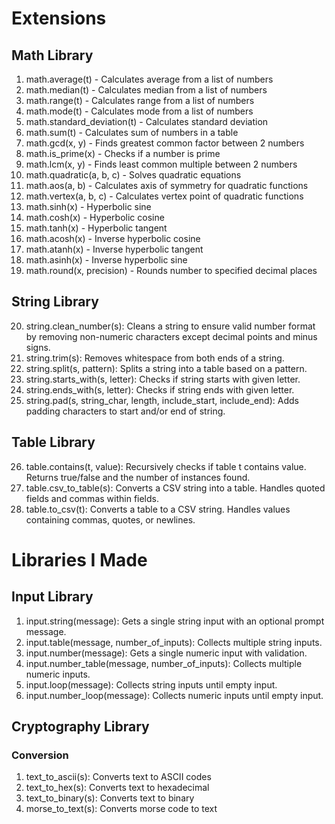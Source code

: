 # Extensions
## Math Library
1. math.average(t) - Calculates average from a list of numbers
2. math.median(t) - Calculates median from a list of numbers
3. math.range(t) - Calculates range from a list of numbers
4. math.mode(t) - Calculates mode from a list of numbers
5. math.standard_deviation(t) - Calculates standard deviation
6. math.sum(t) - Calculates sum of numbers in a table
7. math.gcd(x, y) - Finds greatest common factor between 2 numbers
8. math.is_prime(x) - Checks if a number is prime
9. math.lcm(x, y) - Finds least common multiple between 2 numbers
10. math.quadratic(a, b, c) - Solves quadratic equations
11. math.aos(a, b) - Calculates axis of symmetry for quadratic functions
12. math.vertex(a, b, c) - Calculates vertex point of quadratic functions
13. math.sinh(x) - Hyperbolic sine
14. math.cosh(x) - Hyperbolic cosine
15. math.tanh(x) - Hyperbolic tangent
16. math.acosh(x) - Inverse hyperbolic cosine
17. math.atanh(x) - Inverse hyperbolic tangent
18. math.asinh(x) - Inverse hyperbolic sine
19. math.round(x, precision) - Rounds number to specified decimal places
## String Library
20. string.clean_number(s): Cleans a string to ensure valid number format by removing non-numeric characters except decimal points and minus signs.
21. string.trim(s): Removes whitespace from both ends of a string.
22. string.split(s, pattern): Splits a string into a table based on a pattern.
23. string.starts_with(s, letter): Checks if string starts with given letter.
24. string.ends_with(s, letter): Checks if string ends with given letter.
25. string.pad(s, string_char, length, include_start, include_end): Adds padding characters to start and/or end of string.

## Table Library
26. table.contains(t, value): Recursively checks if table t contains value. Returns true/false and the number of instances found.
27. table.csv_to_table(s): Converts a CSV string into a table. Handles quoted fields and commas within fields.
28. table.to_csv(t): Converts a table to a CSV string. Handles values containing commas, quotes, or newlines.

# Libraries I Made
## Input Library
1. input.string(message): Gets a single string input with an optional prompt message.
2. input.table(message, number_of_inputs): Collects multiple string inputs.
3. input.number(message): Gets a single numeric input with validation.
4. input.number_table(message, number_of_inputs): Collects multiple numeric inputs.
5. input.loop(message): Collects string inputs until empty input.
6. input.number_loop(message): Collects numeric inputs until empty input.

## Cryptography Library
### Conversion
1. text_to_ascii(s): Converts text to ASCII codes
2. text_to_hex(s): Converts text to hexadecimal
3. text_to_binary(s): Converts text to binary
4. morse_to_text(s): Converts morse code to text